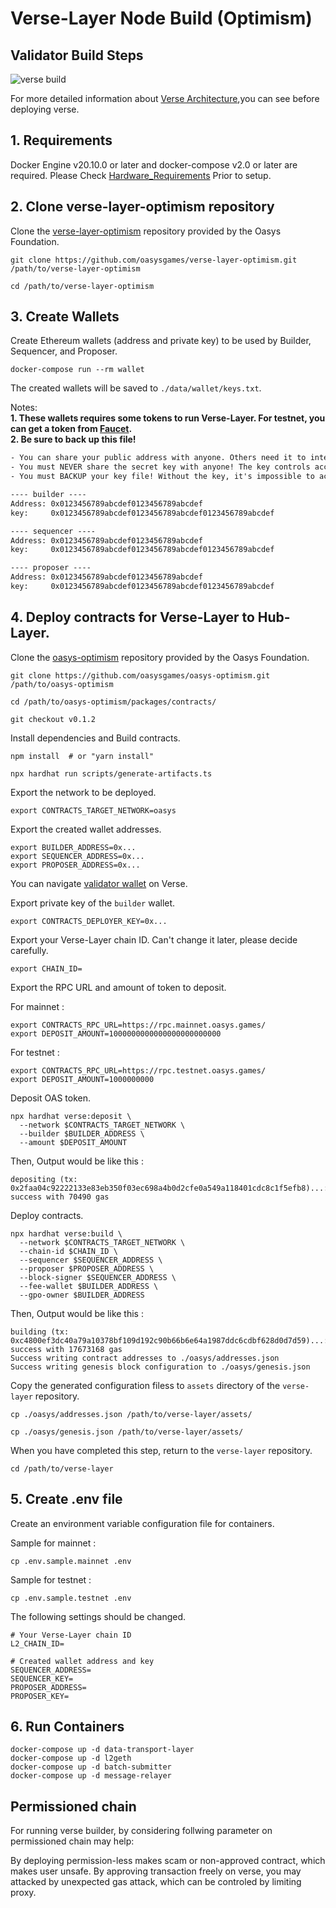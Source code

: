 ---
---

# Verse-Layer Node Build (Optimism)

## Validator Build Steps

![verse build](/img/docs/techdocs/verse/versebuild.png)

For more detailed information about [Verse Architecture](/docs/techdocs/technologies/verse-layer/1-1),you can see before deploying verse. 

## 1. Requirements

Docker Engine v20.10.0 or later and docker-compose v2.0 or later are required.
Please Check [Hardware_Requirements](/docs/techdocs/validator/hardware-requirements/1-1) Prior to setup. 

## 2. Clone verse-layer-optimism repository
Clone the [verse-layer-optimism](https://github.com/oasysgames/verse-layer-optimism) repository provided by the Oasys Foundation.

```shell
git clone https://github.com/oasysgames/verse-layer-optimism.git /path/to/verse-layer-optimism

cd /path/to/verse-layer-optimism
```

## 3. Create Wallets

Create Ethereum wallets (address and private key) to be used by Builder, Sequencer, and Proposer.

```shell
docker-compose run --rm wallet
```

The created wallets will be saved to `./data/wallet/keys.txt`.

Notes:  
**1. These wallets requires some tokens to run Verse-Layer. For testnet, you can get a token from [Faucet](https://faucet.testnet.oasys.games/).**  
**2. Be sure to back up this file!**

```text:./data/wallet/keys.txt
- You can share your public address with anyone. Others need it to interact with you.
- You must NEVER share the secret key with anyone! The key controls access to your funds!
- You must BACKUP your key file! Without the key, it's impossible to access account funds!

---- builder ----
Address: 0x0123456789abcdef0123456789abcdef
key:     0x0123456789abcdef0123456789abcdef0123456789abcdef

---- sequencer ----
Address: 0x0123456789abcdef0123456789abcdef
key:     0x0123456789abcdef0123456789abcdef0123456789abcdef

---- proposer ----
Address: 0x0123456789abcdef0123456789abcdef
key:     0x0123456789abcdef0123456789abcdef0123456789abcdef
```

## 4. Deploy contracts for Verse-Layer to Hub-Layer.

Clone the [oasys-optimism](https://github.com/oasysgames/oasys-optimism) repository provided by the Oasys Foundation.


```shell
git clone https://github.com/oasysgames/oasys-optimism.git /path/to/oasys-optimism

cd /path/to/oasys-optimism/packages/contracts/

git checkout v0.1.2
```

Install dependencies and Build contracts.

```shell
npm install  # or "yarn install"

npx hardhat run scripts/generate-artifacts.ts
```

Export the network to be deployed.

```shell
export CONTRACTS_TARGET_NETWORK=oasys
```

Export the created wallet addresses.

```shell
export BUILDER_ADDRESS=0x...
export SEQUENCER_ADDRESS=0x...
export PROPOSER_ADDRESS=0x...
```

You can navigate [validator wallet](/docs/techdocs/wallet/1-2) on Verse. 

Export private key of the `builder` wallet.

```shell
export CONTRACTS_DEPLOYER_KEY=0x...
```

Export your Verse-Layer chain ID. Can't change it later, please decide carefully.

```shell
export CHAIN_ID=
```

Export the RPC URL and amount of token to deposit.

For mainnet :
```shell
export CONTRACTS_RPC_URL=https://rpc.mainnet.oasys.games/
export DEPOSIT_AMOUNT=1000000000000000000000000
```

For testnet :

```shell
export CONTRACTS_RPC_URL=https://rpc.testnet.oasys.games/
export DEPOSIT_AMOUNT=1000000000
```

Deposit OAS token.

```shell
npx hardhat verse:deposit \
  --network $CONTRACTS_TARGET_NETWORK \
  --builder $BUILDER_ADDRESS \
  --amount $DEPOSIT_AMOUNT
```

Then, Output would be like this : 

```
depositing (tx: 0x2faa04c92222133e83eb350f03ec698a4b0d2cfe0a549a118401cdc8c1f5efb8)...: success with 70490 gas
```

Deploy contracts.

```shell
npx hardhat verse:build \
  --network $CONTRACTS_TARGET_NETWORK \
  --chain-id $CHAIN_ID \
  --sequencer $SEQUENCER_ADDRESS \
  --proposer $PROPOSER_ADDRESS \
  --block-signer $SEQUENCER_ADDRESS \
  --fee-wallet $BUILDER_ADDRESS \
  --gpo-owner $BUILDER_ADDRESS
```

Then, Output would be like this : 

```
building (tx: 0xc4800ef3dc40a79a10378bf109d192c90b66b6e64a1987ddc6cdbf628d0d7d59)...: success with 17673168 gas
Success writing contract addresses to ./oasys/addresses.json
Success writing genesis block configuration to ./oasys/genesis.json
```

Copy the generated configuration filess to `assets` directory of the `verse-layer` repository.

```shell
cp ./oasys/addresses.json /path/to/verse-layer/assets/

cp ./oasys/genesis.json /path/to/verse-layer/assets/ 
```

When you have completed this step, return to the `verse-layer` repository.

```shell
cd /path/to/verse-layer
```

## 5. Create .env file

Create an environment variable configuration file for containers.

Sample for mainnet : 

```shell
cp .env.sample.mainnet .env
```

Sample for testnet :
```shell
cp .env.sample.testnet .env
```

The following settings should be changed.

```shell
# Your Verse-Layer chain ID
L2_CHAIN_ID=

# Created wallet address and key
SEQUENCER_ADDRESS=
SEQUENCER_KEY=
PROPOSER_ADDRESS=
PROPOSER_KEY=
```

## 6. Run Containers

```shell
docker-compose up -d data-transport-layer
docker-compose up -d l2geth
docker-compose up -d batch-submitter
docker-compose up -d message-relayer
```
## Permissioned chain

For running verse builder, by considering follwing parameter on permissioned chain may help: 

By deploying permission-less makes scam or non-approved contract, which makes user unsafe. 
By approving transaction freely on verse, you may attacked by unexpected gas attack, which can be controled by limiting proxy. 
